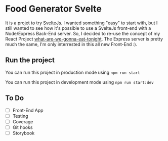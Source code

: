# Food Generator Svelte

It is a projet to try [SvelteJs](https://svelte.dev/).
I wanted something "easy" to start with, but I still wanted to see how it's possible to use a SvelteJs front-end with a Node/Express Back-End server. So, I decided to re-use the concept of my React Project [what-are-we-gonna-eat-tonight](https://github.com/FranceBe/what-are-we-gonna-eat-tonight).
The Express server is pretty much the same, I'm only interrested in this all new Front-End :).

## Run the project
You can run this project in production mode using `npm run start`


You can run this project in development mode using `npm run start:dev`

## To Do

- [ ] Front-End App
- [ ] Testing
- [ ] Coverage
- [ ] Git hooks
- [ ] Storybook

